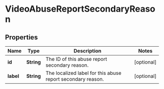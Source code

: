 

# VideoAbuseReportSecondaryReason


## Properties

Name | Type | Description | Notes
------------ | ------------- | ------------- | -------------
**id** | **String** | The ID of this abuse report secondary reason. |  [optional]
**label** | **String** | The localized label for this abuse report secondary reason. |  [optional]



